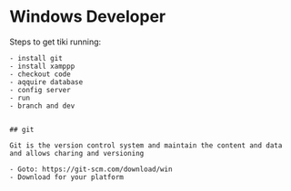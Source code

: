 # Windows Developer

Steps to get tiki running:
    
    - install git
    - install xamppp
    - checkout code
    - aqquire database
    - config server
    - run
    - branch and dev
    
    
    ## git
    
    Git is the version control system and maintain the content and data and allows charing and versioning
    
    - Goto: https://git-scm.com/download/win
    - Download for your platform
    